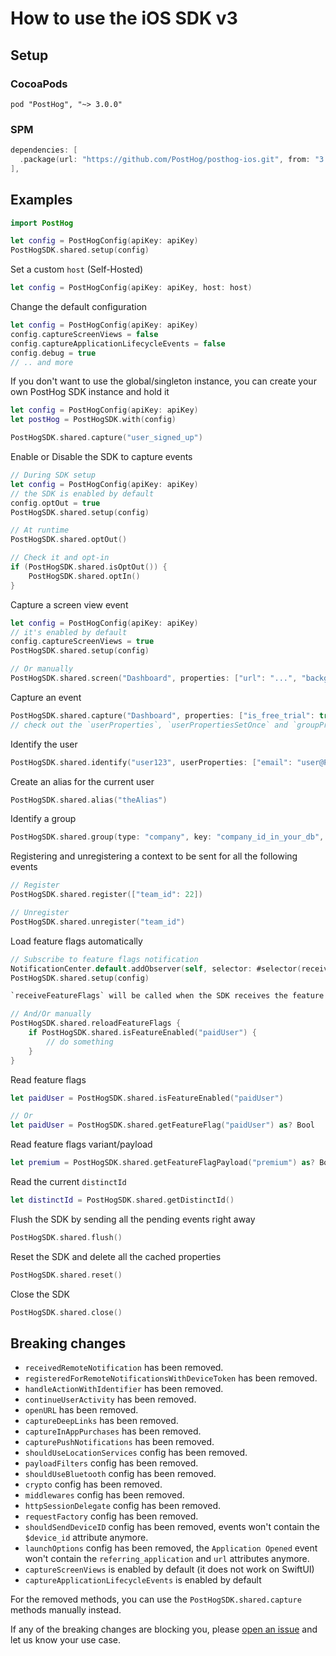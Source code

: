 # How to use the iOS SDK v3

## Setup

### CocoaPods

```text
pod "PostHog", "~> 3.0.0"
```

### SPM

```swift
dependencies: [
  .package(url: "https://github.com/PostHog/posthog-ios.git", from: "3.0.0")
],
```

## Examples

```swift
import PostHog

let config = PostHogConfig(apiKey: apiKey)
PostHogSDK.shared.setup(config)
```

Set a custom `host` (Self-Hosted)

```swift
let config = PostHogConfig(apiKey: apiKey, host: host)
```

Change the default configuration

```swift
let config = PostHogConfig(apiKey: apiKey)
config.captureScreenViews = false
config.captureApplicationLifecycleEvents = false
config.debug = true
// .. and more
```

If you don't want to use the global/singleton instance, you can create your own PostHog SDK instance
and hold it

```swift
let config = PostHogConfig(apiKey: apiKey)
let postHog = PostHogSDK.with(config)

PostHogSDK.shared.capture("user_signed_up")
```

Enable or Disable the SDK to capture events

```swift
// During SDK setup
let config = PostHogConfig(apiKey: apiKey)
// the SDK is enabled by default
config.optOut = true
PostHogSDK.shared.setup(config)

// At runtime
PostHogSDK.shared.optOut()

// Check it and opt-in
if (PostHogSDK.shared.isOptOut()) {
    PostHogSDK.shared.optIn()
}
```

Capture a screen view event

```swift
let config = PostHogConfig(apiKey: apiKey)
// it's enabled by default
config.captureScreenViews = true
PostHogSDK.shared.setup(config)

// Or manually
PostHogSDK.shared.screen("Dashboard", properties: ["url": "...", "background": "blue"])
```

Capture an event

```swift
PostHogSDK.shared.capture("Dashboard", properties: ["is_free_trial": true])
// check out the `userProperties`, `userPropertiesSetOnce` and `groupProperties` parameters.
```

Identify the user

```swift
PostHogSDK.shared.identify("user123", userProperties: ["email": "user@PostHogSDK.shared.com"])
```

Create an alias for the current user

```swift
PostHogSDK.shared.alias("theAlias")
```

Identify a group

```swift
PostHogSDK.shared.group(type: "company", key: "company_id_in_your_db", groupProperties: ["name": "Awesome Inc."])
```

Registering and unregistering a context to be sent for all the following events

```swift
// Register
PostHogSDK.shared.register(["team_id": 22])

// Unregister
PostHogSDK.shared.unregister("team_id")
```

Load feature flags automatically

```swift
// Subscribe to feature flags notification
NotificationCenter.default.addObserver(self, selector: #selector(receiveFeatureFlags), name: PostHogSDK.didReceiveFeatureFlags, object: nil)
PostHogSDK.shared.setup(config)

`receiveFeatureFlags` will be called when the SDK receives the feature flags from the server.

// And/Or manually
PostHogSDK.shared.reloadFeatureFlags {
    if PostHogSDK.shared.isFeatureEnabled("paidUser") {
        // do something
    }
}
```

Read feature flags

```swift
let paidUser = PostHogSDK.shared.isFeatureEnabled("paidUser")

// Or
let paidUser = PostHogSDK.shared.getFeatureFlag("paidUser") as? Bool
```

Read feature flags variant/payload

```swift
let premium = PostHogSDK.shared.getFeatureFlagPayload("premium") as? Bool
```

Read the current `distinctId`

```swift
let distinctId = PostHogSDK.shared.getDistinctId()
```

Flush the SDK by sending all the pending events right away

```swift
PostHogSDK.shared.flush()
```

Reset the SDK and delete all the cached properties

```swift
PostHogSDK.shared.reset()
```

Close the SDK

```swift
PostHogSDK.shared.close()
```

## Breaking changes

- `receivedRemoteNotification` has been removed.
- `registeredForRemoteNotificationsWithDeviceToken` has been removed.
- `handleActionWithIdentifier` has been removed.
- `continueUserActivity` has been removed.
- `openURL` has been removed.
- `captureDeepLinks` has been removed.
- `captureInAppPurchases` has been removed.
- `capturePushNotifications` has been removed.
- `shouldUseLocationServices` config has been removed.
- `payloadFilters` config has been removed.
- `shouldUseBluetooth` config has been removed.
- `crypto` config has been removed.
- `middlewares` config has been removed.
- `httpSessionDelegate` config has been removed.
- `requestFactory` config has been removed.
- `shouldSendDeviceID` config has been removed, events won't contain the `$device_id` attribute anymore.
- `launchOptions` config has been removed, the `Application Opened` event won't contain the `referring_application` and `url` attributes anymore.
- `captureScreenViews` is enabled by default (it does not work on SwiftUI)
- `captureApplicationLifecycleEvents` is enabled by default

For the removed methods, you can use the `PostHogSDK.shared.capture` methods manually instead.

If any of the breaking changes are blocking you, please [open an issue](https://github.com/PostHog/posthog-ios/issues/new) and let us know your use case.
